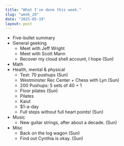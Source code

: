 ```yaml
---
title: "What I've done this week."
slug: "week_20"
date: "2025-05-19"
layout: post
---
```


* Five-bullet summary
* General geeking
    - Meet with Jeff Wright
    - Meet with Scott Mann
    - Recover my cloud shell account, I hope (Sun)
* Math
* Health, mental & physical
    - Test: 70 pushups (Sun)
    - Westminster Rec Center + Chess with Lyn (Sun)
    - 200 Pushups: 5 sets of 40 + 1
    - Floor pilates (Sun)
    - Pilates
    - Kaiut
    - $1-a-day
    - Full steps without full heart points! (Sun)
* Music
    - New guitar strings, after about a decade. (Sun)
* Misc
    - Back on the log wagon (Sun)
    - Find out Cynthia is okay. (Sun)

